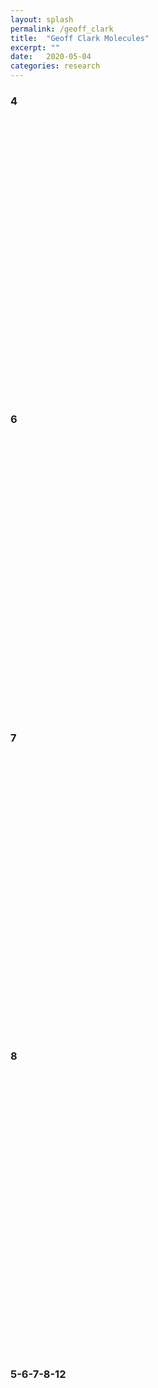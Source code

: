 ```yaml
---
layout: splash
permalink: /geoff_clark
title:  "Geoff Clark Molecules"
excerpt: ""
date:   2020-05-04
categories: research
---
```


<script src="/assets/js/3Dmol-min.js"></script>

### 4

<div style="height: 450px; width: 750px;"
  class='viewer_3Dmoljs' data-datatype='xyz'
  data-backgroundcolor='#000000'
  data-href='/assets/molecules/geoff-clark-4.xyz'
  data-style='stick'>
</div>

### 6

<div style="height: 450px; width: 750px;"
  class='viewer_3Dmoljs' data-datatype='xyz'
  data-backgroundcolor='0x000000'
  data-href='/assets/molecules/geoff-clark-6.xyz'
  data-style='stick'>
</div>

### 7

<div style="height: 450px; width: 750px;"
  class='viewer_3Dmoljs' data-datatype='xyz'
  data-backgroundcolor='0x000000'
  data-href='/assets/molecules/geoff-clark-7.xyz'
  data-style='stick'>
</div>

### 8

<div style="height: 450px; width: 750px;"
  class='viewer_3Dmoljs' data-datatype='xyz'
  data-backgroundcolor='0x000000'
  data-href='/assets/molecules/geoff-clark-8.xyz'
  data-style='stick'>
</div>

### 5-6-7-8-12

<div style="height: 450px; width: 750px;"
  class='viewer_3Dmoljs' data-datatype='xyz'
  data-backgroundcolor='0x000000'
  data-href='/assets/molecules/geoff-clark-5-6-7-8-12.xyz'
  data-style='stick'>
</div>
